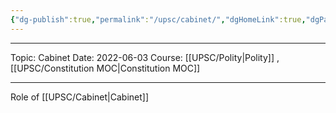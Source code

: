 ```yaml
---
{"dg-publish":true,"permalink":"/upsc/cabinet/","dgHomeLink":true,"dgPassFrontmatter":false}
---
```


----
Topic: Cabinet
Date: 2022-06-03
Course: [[UPSC/Polity|Polity]] , [[UPSC/Constitution MOC|Constitution MOC]] 

----





Role of [[UPSC/Cabinet|Cabinet]]
